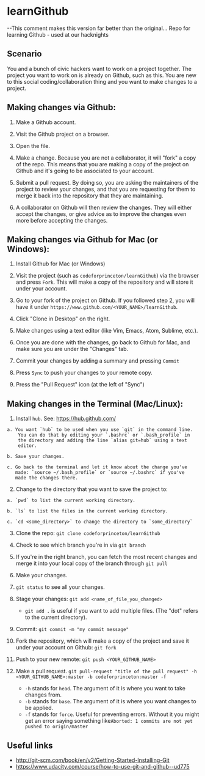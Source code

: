 # learnGithub
--This comment makes this version far better than the original...
Repo for learning Github - used at our hacknights

## Scenario

You and a bunch of civic hackers want to work on a project together. The
project you want to work on is already on Github, such as this. You are new to
this social coding/collaboration thing and you want to make changes to a
project.

## Making changes via Github:

  1. Make a Github account.

  2. Visit the Github project on a browser.

  3. Open the file.

  4. Make a change. Because you are not a collaborator, it will "fork" a copy
     of the repo. This means that you are making a copy of the project on
     Github and it's going to be associated to your account.

  5. Submit a pull request. By doing so, you are asking the maintainers
     of the project to review your changes, and that you are requesting for
     them to merge it back into the repository that they are maintaining.

  6. A collaborator on Github will then review the changes. They will either
     accept the changes, or give advice as to improve the changes even more
     before accepting the changes.

## Making changes via Github for Mac (or Windows):

  1. Install Github for Mac (or Windows)

  2. Visit the project (such as `codeforprinceton/learnGithub`) via the browser
     and press `Fork`. This will make a copy of the repository and will store
     it under your account.

  3. Go to your fork of the project on Github. If you followed step 2, you will
     have it under `https://www.github.com/<YOUR_NAME>/learnGithub`.

  4. Click "Clone in Desktop" on the right.

  5. Make changes using a text editor (like Vim, Emacs, Atom, Sublime, etc.).

  6. Once you are done with the changes, go back to Github for Mac, and
     make sure you are under the "Changes" tab.

  7. Commit your changes by adding a summary and pressing `Commit`

  8. Press `Sync` to push your changes to your remote copy.

  9. Press the "Pull Request" icon (at the left of "Sync")

## Making changes in the Terminal (Mac/Linux):

  1. Install `hub`. See: https://hub.github.com/

    a. You want `hub` to be used when you use `git` in the command line.
        You can do that by editing your `.bashrc` or `.bash_profile` in
        the directory and adding the line `alias git=hub` using a text
        editor.

    b. Save your changes.

    c. Go back to the terminal and let it know about the change you've
       made: `source ~/.bash_profile` or `source ~/.bashrc` if you've
       made the changes there.

  2.  Change to the directory that you want to save the project to:

    a. `pwd` to list the current working directory.

    b. `ls` to list the files in the current working directory.

    c. `cd <some_directory>` to change the directory to `some_directory`

  3. Clone the repo: `git clone codeforprinceton/learnGithub`

  4. Check to see which branch you're in via `git branch`

  5. If you're in the right branch, you can fetch the most recent changes
     and merge it into your local copy of the branch through `git pull`

  6. Make your changes.

  7. `git status` to see all your changes.

  7. Stage your changes: `git add <name_of_file_you_changed>`
      - `git add .` is useful if you want to add multiple files.
        (The "dot" refers to the current directory).

  8. Commit: `git commit -m "my commit message"`

  9. Fork the repository, which will make a copy of the project and save it
     under your account on Github: `git fork`

  10. Push to your new remote: `git push <YOUR_GITHUB_NAME>`

  11. Make a pull request. `git pull-request "title of the pull request" -h
      <YOUR_GITHUB_NAME>:master -b codeforprinceton:master -f`
      - `-h` stands for `head`. The argument of it is where you want to take
        changes from.
      - `-b` stands for `base`. The argument of it is where you want changes to
        be applied.
      - `-f` stands for `force`. Useful for preventing errors. Without it you
        might get an error saying something like`Aborted: 1 commits are not yet
        pushed to origin/master`


## Useful links

- http://git-scm.com/book/en/v2/Getting-Started-Installing-Git
- https://www.udacity.com/course/how-to-use-git-and-github--ud775
